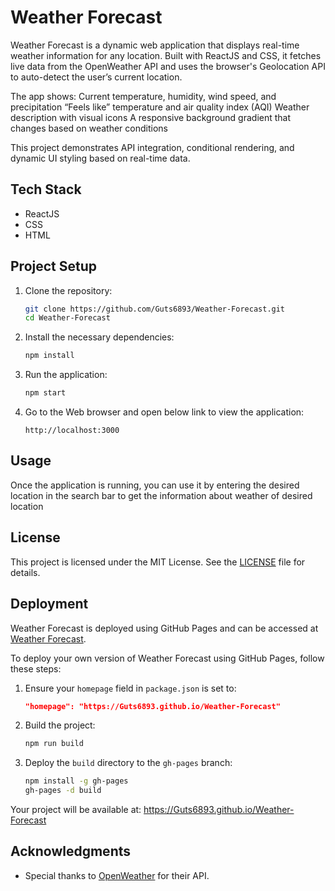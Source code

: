 # Weather Forecast

Weather Forecast is a dynamic web application that displays real-time weather information for any location. Built with ReactJS and CSS, it fetches live data from the OpenWeather API and uses the browser's Geolocation API to auto-detect the user’s current location.

The app shows:
Current temperature, humidity, wind speed, and precipitation
“Feels like” temperature and air quality index (AQI)
Weather description with visual icons
A responsive background gradient that changes based on weather conditions

This project demonstrates API integration, conditional rendering, and dynamic UI styling based on real-time data.

## Tech Stack 

- ReactJS
- CSS
- HTML

## Project Setup
1. Clone the repository:
    ```bash
    git clone https://github.com/Guts6893/Weather-Forecast.git
    cd Weather-Forecast
    ```

2. Install the necessary dependencies:
    ```bash
    npm install
    ```

3. Run the application:
    ```bash
    npm start
    ```

4. Go to the Web browser and open below link to view the application:
    ```
    http://localhost:3000
    ```

## Usage

Once the application is running, you can use it by entering the desired location in the search bar to get the information about weather of desired location 

## License

This project is licensed under the MIT License. See the [LICENSE](LICENSE) file for details.

## Deployment

Weather Forecast is deployed using GitHub Pages and can be accessed at [Weather Forecast](https://Guts6893.github.io/Weather-Forecast/).

To deploy your own version of Weather Forecast using GitHub Pages, follow these steps:

1. Ensure your `homepage` field in `package.json` is set to:

    ```json
    "homepage": "https://Guts6893.github.io/Weather-Forecast"
    ```

2. Build the project:

    ```bash
    npm run build
    ```

3. Deploy the `build` directory to the `gh-pages` branch:

    ```bash
    npm install -g gh-pages
    gh-pages -d build
    ```

Your project will be available at: https://Guts6893.github.io/Weather-Forecast

## Acknowledgments

- Special thanks to [OpenWeather](https://openweathermap.org/) for their API.
